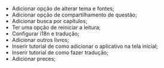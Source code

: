 - Adicionar opção de alterar tema e fontes;
- Adicionar opção de compartilhamento de questão;
- Adicionar busca por capítulos;
- Ter uma opção de reiniciar a leitura;
- Configurar i18n e tradução;
- Adicionar outros livros;
- Inserir tutorial de como adicionar o aplicativo na tela inicial;
- Inserir tutorial de como fazer tradução;
- Adicionar preces;
